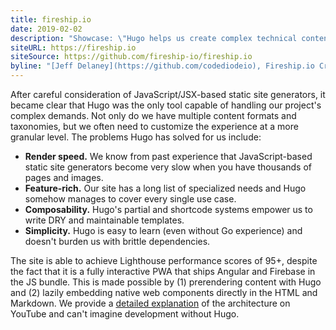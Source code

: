 ```yaml
---
title: fireship.io
date: 2019-02-02
description: "Showcase: \"Hugo helps us create complex technical content that integrates engaging web components\""
siteURL: https://fireship.io
siteSource: https://github.com/fireship-io/fireship.io
byline: "[Jeff Delaney](https://github.com/codediodeio), Fireship.io Creator"
---
```


After careful consideration of JavaScript/JSX-based static site generators, it became clear that Hugo was the only tool capable of handling our project's complex demands. Not only do we have multiple content formats and taxonomies, but we often need to customize the experience at a more granular level. The problems Hugo has solved for us include:

- **Render speed.** We know from past experience that JavaScript-based static site generators become very slow when you have thousands of pages and images.
- **Feature-rich.** Our site has a long list of specialized needs and Hugo somehow manages to cover every single use case.
- **Composability.** Hugo's partial and shortcode systems empower us to write DRY and maintainable templates.
- **Simplicity.** Hugo is easy to learn (even without Go experience) and doesn't burden us with brittle dependencies.

The site is able to achieve Lighthouse performance scores of 95+, despite the fact that it is a fully interactive PWA that ships Angular and Firebase in the JS bundle. This is made possible by (1) prerendering content with Hugo and (2) lazily embedding native web components directly in the HTML and Markdown. We provide a [detailed explanation](https://youtu.be/gun8OiGtlNc) of the architecture on YouTube and can't imagine development without Hugo.
